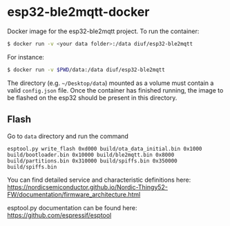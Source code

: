 # esp32-ble2mqtt-docker

Docker image for the esp32-ble2mqtt project.
To run the container: 
```sh
$ docker run -v <your data folder>:/data diuf/esp32-ble2mqtt
```

For instance: 
```sh
$ docker run -v $PWD/data:/data diuf/esp32-ble2mqtt
```
The directory (e.g. `~/Desktop/data`) mounted as a volume must contain a valid 
`config.json` file. Once the container has finished running, the image to be 
flashed on the esp32 should be present in this directory.

## Flash
Go to `data` directory and run the command

```
esptool.py write_flash 0xd000 build/ota_data_initial.bin 0x1000 build/bootloader.bin 0x10000 build/ble2mqtt.bin 0x8000 build/partitions.bin 0x310000 build/spiffs.bin 0x350000 build/spiffs.bin
```


You can find detailed service and characteristic definitions here: 
https://nordicsemiconductor.github.io/Nordic-Thingy52-FW/documentation/firmware_architecture.html

esptool.py documentation can be found here:
https://github.com/espressif/esptool